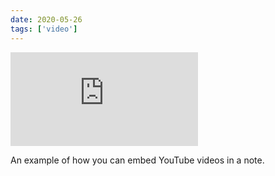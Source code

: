```yaml
---
date: 2020-05-26
tags: ['video']
---
```


<Embed
  src="https://www.youtube.com/embed/gK6Ttxvlx1Y"
/>

An example of how you can embed YouTube videos in a note.
